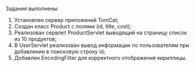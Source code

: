 Задания выполнены:
1. Установлен сервер приложений TomCat;
2. Создан класс Product с полями (id, title, cost);
4. Реализован сервлет ProductServlet выводящий на страницу список из 10 продуктов;
5. В UserServlet реализован вывод информации по пользователям при добавлении в поисковую строку id;
6. Добавлен EncodingFilter для корректного отображения кириллицы.
